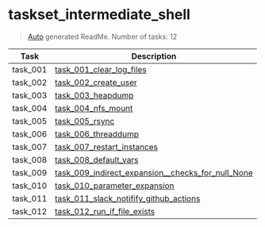 # taskset_intermediate_shell

> [Auto](https://github.com/codeaprendiz/learn_fullstack/blob/main/home/php/intermediate/taskset_intermediate_php/task_004_createGlobalMarkdownTable/generate-readme.php) generated ReadMe. Number of tasks: 12

| Task     | Description                                                                                                                       |
|----------|-----------------------------------------------------------------------------------------------------------------------------------|
| task_001 | [task_001_clear_log_files](taskset_intermediate_shell/task_001_clear_log_files)                                                   |
| task_002 | [task_002_create_user](taskset_intermediate_shell/task_002_create_user)                                                           |
| task_003 | [task_003_heapdump](taskset_intermediate_shell/task_003_heapdump)                                                                 |
| task_004 | [task_004_nfs_mount](taskset_intermediate_shell/task_004_nfs_mount)                                                               |
| task_005 | [task_005_rsync](taskset_intermediate_shell/task_005_rsync)                                                                       |
| task_006 | [task_006_threaddump](taskset_intermediate_shell/task_006_threaddump)                                                             |
| task_007 | [task_007_restart_instances](taskset_intermediate_shell/task_007_restart_instances)                                               |
| task_008 | [task_008_default_vars](taskset_intermediate_shell/task_008_default_vars)                                                         |
| task_009 | [task_009_indirect_expansion__checks_for_null_None](taskset_intermediate_shell/task_009_indirect_expansion__checks_for_null_None) |
| task_010 | [task_010_parameter_expansion](taskset_intermediate_shell/task_010_parameter_expansion)                                           |
| task_011 | [task_011_slack_notifify_github_actions](taskset_intermediate_shell/task_011_slack_notifify_github_actions)                       |
| task_012 | [task_012_run_if_file_exists](taskset_intermediate_shell/task_012_run_if_file_exists)                                             |
